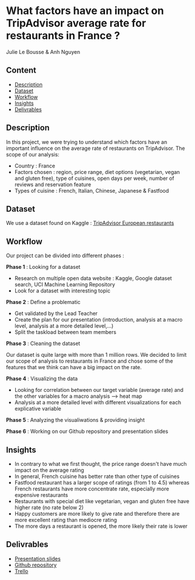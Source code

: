 # What factors have an impact on TripAdvisor average rate for restaurants in France ?
Julie Le Bousse & Anh Nguyen
## Content
- [Description](https://github.com/anhfrenay/tripadvisor_rating/blob/main/README.md#description)
- [Dataset](https://github.com/anhfrenay/tripadvisor_rating/blob/main/README.md#dataset)
- [Workflow](https://github.com/anhfrenay/tripadvisor_rating/blob/main/README.md#workflow)
- [Insights](https://github.com/anhfrenay/tripadvisor_rating/blob/main/README.md#insights)
- [Delivrables](https://github.com/anhfrenay/tripadvisor_rating/blob/main/README.md#delivrables)

## Description
In this project, we were trying to understand which factors have an important influence on the average rate of restaurants on TripAdvisor.
The scope of our analysis:
- Country : France
- Factors chosen : region, price range, diet options (vegetarian, vegan and gluten free), type of cuisines, open days per week, number of reviews and reservation feature
- Types of cuisine : French, Italian, Chinese, Japanese & Fastfood


## Dataset 
We use a dataset found on Kaggle : [TripAdvisor European restaurants](https://www.kaggle.com/stefanoleone992/tripadvisor-european-restaurants)


## Workflow
Our project can be divided into different phases  :

**Phase 1** : Looking for a dataset
- Research on multiple open data website : Kaggle, Google dataset search, UCI Machine Learning Repository
- Look for a dataset with interesting topic


**Phase 2** : Define a problematic
- Get validated by the Lead Teacher
- Create the plan for our presentation (introduction, analysis at a macro level, analysis at a more detailed level,...)
- Split the taskload between team members

**Phase 3** : Cleaning the dataset

Our dataset is quite large with more than 1 million rows.
We decided to limit our scope of analysis to restaurants in France and chose some of the features that we think can have a big impact on the rate.

**Phase 4** : Visualizing the data
- Looking for correlation between our target variable (average rate) and the other variables for a macro analysis --> heat map
- Analysis at a more detailed level with different visualizations for each explicative variable 

**Phase 5** : Analyzing the visualiwations & providing insight

**Phase 6** : Working on our Github repository and presentation slides

## Insights
- In contrary to what we first thought, the price range doesn't have much impact on the average rating
- In general, French cuisine has better rate than other type of cuisines
- Fastfood restaurant has a larger scope of ratings (from 1 to 4.5) whereas French restaurants have more concentrate rate, especially more expensive restaurants
- Restaurants with special diet like vegetarian, vegan and gluten free have higher rate (no rate below 2)
- Happy customers are more likely to give rate and therefore there are more excellent rating than mediocre rating
- The more days a restaurant is opened, the more likely their rate is lower

## Delivrables
- [Presentation slides](https://docs.google.com/presentation/d/1F1Tc0VYJAZ6wa5WXom2XwlFsfIymruCJ/edit#slide=id.p8)
- [Github repository](https://github.com/anhfrenay/tripadvisor_rating)
- [Trello](https://trello.com/invite/b/BSkqX9UJ/bf8c6a34aad398a878b8ac634480d5c9/tripadvisoranalysis)

